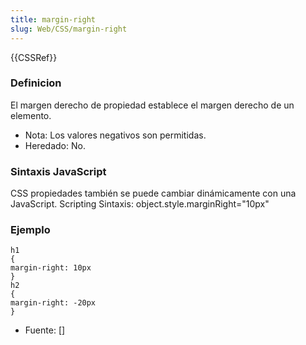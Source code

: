 ```yaml
---
title: margin-right
slug: Web/CSS/margin-right
---
```


{{CSSRef}}

### Definicion

El margen derecho de propiedad establece el margen derecho de un elemento.

- Nota: Los valores negativos son permitidas.
- Heredado: No.

### Sintaxis JavaScript

CSS propiedades también se puede cambiar dinámicamente con una JavaScript. Scripting Sintaxis: object.style.marginRight="10px"

### Ejemplo

```
h1
{
margin-right: 10px
}
h2
{
margin-right: -20px
}
```

- Fuente: \[[\]](http://www.w3schools.com/css/pr_margin-right.asp)
